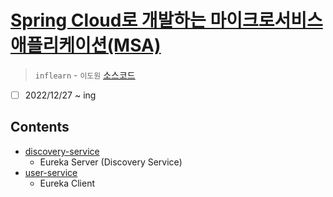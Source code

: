 # [Spring Cloud로 개발하는 마이크로서비스 애플리케이션(MSA)](https://www.inflearn.com/course/%EC%8A%A4%ED%94%84%EB%A7%81-%ED%81%B4%EB%9D%BC%EC%9A%B0%EB%93%9C-%EB%A7%88%EC%9D%B4%ED%81%AC%EB%A1%9C%EC%84%9C%EB%B9%84%EC%8A%A4/dashboard)

> `inflearn` - `이도원` [소스코드](https://github.com/joneconsulting/msa_with_spring_cloud)

- [ ] 2022/12/27 ~ ing

## Contents

- [discovery-service](./discoveryservice)
  - Eureka Server (Discovery Service)
- [user-service](./user-service)
  - Eureka Client
